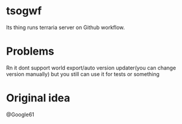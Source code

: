 # tsogwf
Its thing runs terraria server on Github workflow.

# Problems
Rn it dont support world export/auto version updater(you can change version manually) but you still can use it for tests or something

# Original idea
@Google61
